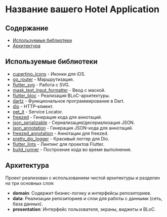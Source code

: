 # Название вашего Hotel Application

## Содержание

- [Используемые библиотеки](#используемые-библиотеки)
- [Архитектура](#архитектура)

## Используемые библиотеки

- [cupertino_icons](https://pub.dev/packages/cupertino_icons) - Иконки для iOS.
- [go_router](https://pub.dev/packages/go_router) - Маршрутизация.
- [flutter_svg](https://pub.dev/packages/flutter_svg) - Работа с SVG.
- [mask_text_input_formatter](https://pub.dev/packages/mask_text_input_formatter) - Ввод с маской.
- [flutter_bloc](https://pub.dev/packages/flutter_bloc) - Реализация BLoC-архитектуры.
- [dartz](https://pub.dev/packages/dartz) - Функциональное программирование в Dart.
- [dio](https://pub.dev/packages/dio) - HTTP-клиент.
- [get_it](https://pub.dev/packages/get_it) - Service Locator.
- [freezed](https://pub.dev/packages/freezed) - Генерация кода для аннотаций.
- [json_serializable](https://pub.dev/packages/json_serializable) - Сериализация/десериализация JSON.
- [json_annotation](https://pub.dev/packages/json_annotation) - Генерация JSON-кода для аннотаций.
- [freezed_annotation](https://pub.dev/packages/freezed_annotation) - Аннотации для freezed.
- [pretty_dio_logger](https://pub.dev/packages/pretty_dio_logger) - Красивый логгер для Dio.
- [flutter_lints](https://pub.dev/packages/flutter_lints) - Линтинг для проектов Flutter.
- [build_runner](https://pub.dev/packages/build_runner) - Построение кода во время выполнения.

## Архитектура

Проект реализован с использованием чистой архитектуры и разделен на три основных слоя:
- **domain**: Содержит бизнес-логику и интерфейсы репозиториев.
- **data**: Реализации репозиториев и слои для работы с данными (сеть, база данных).
- **presentation**: Интерфейс пользователя, экраны, виджеты и BLoC.
